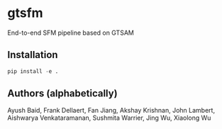 # gtsfm
End-to-end SFM pipeline based on GTSAM

## Installation

```python
pip install -e .
```

## Authors (alphabetically)

Ayush Baid, Frank Dellaert, Fan Jiang, Akshay Krishnan, John Lambert, Aishwarya Venkataramanan, Sushmita Warrier, Jing Wu, Xiaolong Wu
